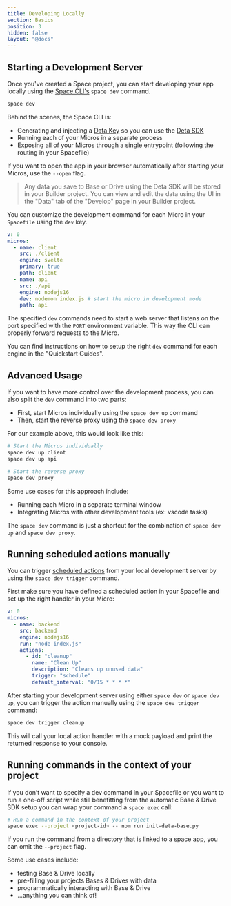```yaml
---
title: Developing Locally
section: Basics
position: 3
hidden: false
layout: "@docs"
---
```


## Starting a Development Server

Once you've created a Space project, you can start developing your app locally using the [Space CLI's](https://deta.space/docs/en/reference/cli) `space dev` command.

```bash
space dev
```

Behind the scenes, the Space CLI is:

- Generating and injecting a [Data Key](https://deta.space/changelog/post-6) so you can use the [Deta SDK](https://deta.space/docs/en/basics/data)
- Running each of your Micros in a separate process
- Exposing all of your Micros through a single entrypoint (following the routing in your Spacefile)

If you want to open the app in your browser automatically after starting your Micros, use the `--open` flag.

> Any data you save to Base or Drive using the Deta SDK will be stored in your Builder project. You can view and edit the data using the UI in the "Data" tab of the "Develop" page in your Builder project.

You can customize the development command for each Micro in your `Spacefile` using the `dev` key.

```yaml
v: 0
micros:
  - name: client
    src: ./client
    engine: svelte
    primary: true
    path: client
  - name: api
    src: ./api
    engine: nodejs16
    dev: nodemon index.js # start the micro in development mode
    path: api
```

The specified `dev` commands need to start a web server that listens on the port specified with the `PORT` environment variable. This way the CLI can properly forward requests to the Micro.

You can find instructions on how to setup the right `dev` command for each engine in the "Quickstart Guides".

## Advanced Usage

If you want to have more control over the development process, you can also split the `dev` command into two parts:

- First, start Micros individually using the `space dev up` command
- Then, start the reverse proxy using the `space dev proxy`

For our example above, this would look like this:

```bash
# Start the Micros individually
space dev up client
space dev up api

# Start the reverse proxy
space dev proxy
```

Some use cases for this approach include:

- Running each Micro in a separate terminal window
- Integrating Micros with other development tools (ex: vscode tasks)

The `space dev` command is just a shortcut for the combination of `space dev up` and `space dev proxy`.

## Running scheduled actions manually

You can trigger [scheduled actions](/docs/en/basics/micros#scheduled-actions) from your local development server by using the `space dev trigger` command.

First make sure you have defined a scheduled action in your Spacefile and set up the right handler in your Micro:

```yaml
v: 0
micros:
  - name: backend
    src: backend
    engine: nodejs16
    run: "node index.js"
    actions:
      - id: "cleanup"
        name: "Clean Up"
        description: "Cleans up unused data"
        trigger: "schedule"
        default_interval: "0/15 * * * *"
```

After starting your development server using either `space dev` or `space dev up`, you can trigger the action manually using the `space dev trigger` command:

```bash
space dev trigger cleanup
```

This will call your local action handler with a mock payload and print the returned response to your console.

## Running commands in the context of your project

If you don’t want to specify a dev command in your Spacefile or you want to run a one-off script while still benefitting from the automatic Base & Drive SDK setup you can wrap your command a `space exec` call:

```bash
# Run a command in the context of your project
space exec --project <project-id> -- npm run init-deta-base.py
```

If you run the command from a directory that is linked to a space app, you can omit the `--project` flag.

Some use cases include:

- testing Base & Drive locally
- pre-filling your projects Bases & Drives with data
- programmatically interacting with Base & Drive
- …anything you can think of!
